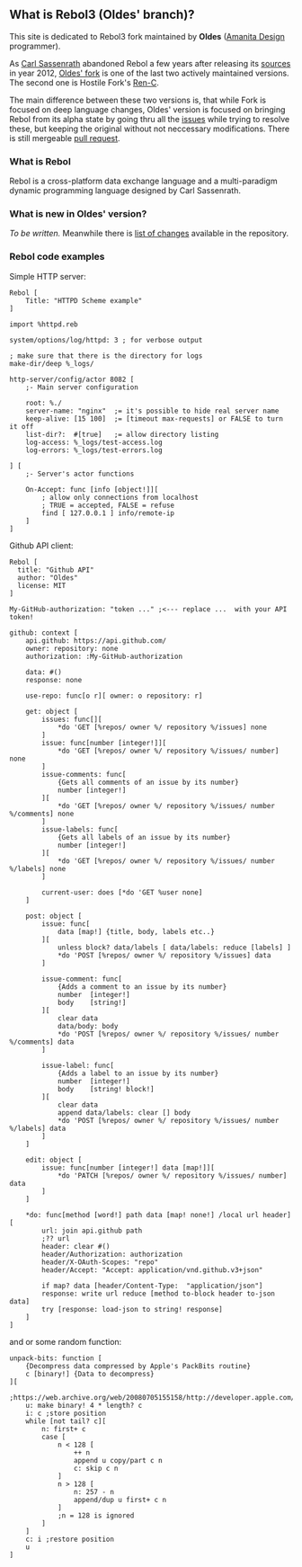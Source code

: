 ## What is Rebol3 (Oldes' branch)?

This site is dedicated to Rebol3 fork maintained by **Oldes** ([Amanita Design](http://amanita-design.net/) programmer).

As [Carl Sassenrath](http://www.sassenrath.com/) abandoned Rebol a few years after releasing its [sources](https://github.com/rebol/rebol) in year 2012, [Oldes' fork](https://github.com/Oldes/Rebol3) is one of the last two actively maintained versions. The second one is Hostile Fork's [Ren-C](https://github.com/metaeducation/ren-c).

The main difference between these two versions is, that while Fork is focused on deep language changes, Oldes' version is focused on bringing Rebol from its alpha state by going thru all the [issues](https://github.com/Oldes/Rebol-issues/issues) while trying to resolve these, but keeping the original without not neccessary modifications. There is still mergeable [pull request](https://github.com/rebol/rebol/pull/251).

### What is Rebol

Rebol is a cross-platform data exchange language and a multi-paradigm dynamic programming language designed by Carl Sassenrath.

### What is new in Oldes' version?

_To be written._ Meanwhile there is [list of changes](https://github.com/Oldes/Rebol3/blob/master/CHANGES.md) available in the repository.

### Rebol code examples

Simple HTTP server:

```rebol
Rebol [
    Title: "HTTPD Scheme example"
]

import %httpd.reb

system/options/log/httpd: 3 ; for verbose output

; make sure that there is the directory for logs
make-dir/deep %_logs/

http-server/config/actor 8082 [
    ;- Main server configuration
    
    root: %./
    server-name: "nginx"  ;= it's possible to hide real server name
    keep-alive: [15 100]  ;= [timeout max-requests] or FALSE to turn it off
    list-dir?:  #[true]   ;= allow directory listing
    log-access: %_logs/test-access.log
    log-errors: %_logs/test-errors.log

] [
    ;- Server's actor functions

    On-Accept: func [info [object!]][
        ; allow only connections from localhost
        ; TRUE = accepted, FALSE = refuse
        find [ 127.0.0.1 ] info/remote-ip 
    ]
]
```

Github API client:

```rebol
Rebol [
  title: "Github API"
  author: "Oldes"
  license: MIT
]

My-GitHub-authorization: "token ..." ;<--- replace ...  with your API token!

github: context [
	api.github: https://api.github.com/
	owner: repository: none
	authorization: :My-GitHub-authorization

	data: #()
	response: none

	use-repo: func[o r][ owner: o repository: r] 

	get: object [
		issues: func[][
			*do 'GET [%repos/ owner %/ repository %/issues] none
		]
		issue: func[number [integer!]][
			*do 'GET [%repos/ owner %/ repository %/issues/ number] none
		]
		issue-comments: func[
			{Gets all comments of an issue by its number}
			number [integer!]
		][
			*do 'GET [%repos/ owner %/ repository %/issues/ number %/comments] none
		]
		issue-labels: func[
			{Gets all labels of an issue by its number}
			number [integer!]
		][
			*do 'GET [%repos/ owner %/ repository %/issues/ number %/labels] none
		]

		current-user: does [*do 'GET %user none]
	]

	post: object [
		issue: func[
			data [map!] {title, body, labels etc..}
		][
			unless block? data/labels [ data/labels: reduce [labels] ]
			*do 'POST [%repos/ owner %/ repository %/issues] data
		]

		issue-comment: func[
			{Adds a comment to an issue by its number}
			number  [integer!]
			body    [string!]
		][
			clear data
			data/body: body
			*do 'POST [%repos/ owner %/ repository %/issues/ number %/comments] data
		]

		issue-label: func[
			{Adds a label to an issue by its number}
			number  [integer!]
			body    [string! block!]
		][
			clear data
			append data/labels: clear [] body
			*do 'POST [%repos/ owner %/ repository %/issues/ number %/labels] data
		]
	]

	edit: object [
		issue: func[number [integer!] data [map!]][
			*do 'PATCH [%repos/ owner %/ repository %/issues/ number] data
		]
	]

	*do: func[method [word!] path data [map! none!] /local url header][
		url: join api.github path
		;?? url
		header: clear #()
		header/Authorization: authorization
		header/X-OAuth-Scopes: "repo"
		header/Accept: "Accept: application/vnd.github.v3+json"

		if map? data [header/Content-Type:  "application/json"]
		response: write url reduce [method to-block header to-json data]
		try [response: load-json to string! response]
	]
]
```

and or some random function:
```rebol
unpack-bits: function [
    {Decompress data compressed by Apple's PackBits routine}
    c [binary!] {Data to decompress}
][
    ;https://web.archive.org/web/20080705155158/http://developer.apple.com/technotes/tn/tn1023.html
    u: make binary! 4 * length? c
    i: c ;store position
    while [not tail? c][
        n: first+ c
        case [
            n < 128 [
                ++ n
                append u copy/part c n
                c: skip c n
            ]
            n > 128 [
                n: 257 - n
                append/dup u first+ c n
            ]
            ;n = 128 is ignored
        ]
    ]
    c: i ;restore position
    u
]
```


